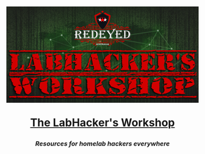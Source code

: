 <h1 align="center">

<img src="https://raw.githubusercontent.com/Ragdata/media/master/project/labhackers/Labhackers-Social-800x400.png" alt="LabHacker's Cookbook" />

[The LabHacker's Workshop](https://github.com/labhackers/cookbook/releases/tag/v-0.1.0)

</h1>

<h3 align="center"><em>
Resources for homelab hackers everywhere
</em></h3>
